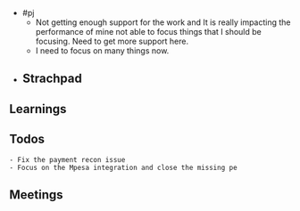 - #pj
	- Not getting enough support for the work and It is really impacting the performance of mine not able to focus things that I should be focusing. Need to get more support here.
	- I need to focus on many things now.
- ## Strachpad
## Learnings
## Todos
	- Fix the payment recon issue
	- Focus on the Mpesa integration and close the missing pe
## Meetings
